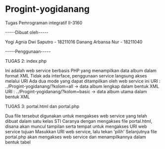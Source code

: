 Progint-yogidanang
==================

Tugas Pemrograman integratif II-3160

-----Dibuat oleh-----

Yogi Agnia Dwi Saputro	- 18211016
Danang Arbansa Nur	- 18211040

-----Penggunaan-----

TUGAS 2: index.php

Ini adalah web service berbasis PHP yang menampilkan data album dalam format XML
Tidak ada interface, penggunaan service langsung akses melalui URI
Ada dua mode yang dapat ditampilkan oleh web service ini
URI : ../Progint-yogidanang/?kolom=all -> data album lengkap dalam bentuk XML
URI : ../Progint-yogidanang/?kolom=basic -> data album utama dalam bentuk XML

TUGAS 3: portal.html dan portal.php

Dua file tersebut digunakan untuk mengakses web service yang telah dibuat dalam satu kelas STI
Caranya dengan mengakses file portal.html, disana akan muncul tampilan serta tempat untuk mengakses URI web service tujuan
Masukkan URI web service, lalu tekan 'pilih'
Selanjutnya file portal.php akan mengakses web service dan menampilkannya dalam bentuk tabel
